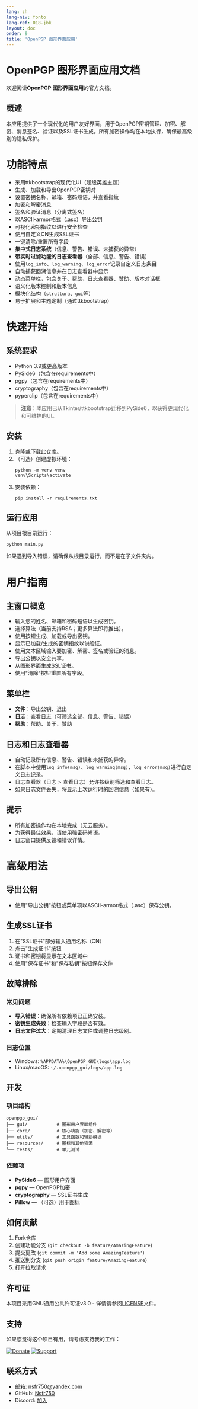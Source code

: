 ```yaml
---
lang: zh
lang-niv: fonto
lang-ref: 018-jbk
layout: doc
order: 9
title: 'OpenPGP 图形界面应用'
---
```


# OpenPGP 图形界面应用文档

欢迎阅读**OpenPGP 图形界面应用**的官方文档。

## 概述
本应用提供了一个现代化的用户友好界面，用于OpenPGP密钥管理、加密、解密、消息签名、验证以及SSL证书生成。所有加密操作均在本地执行，确保最高级别的隐私保护。

# 功能特点

- 采用ttkbootstrap的现代化UI（超级英雄主题）
- 生成、加载和导出OpenPGP密钥对
- 设置密钥名称、邮箱、密码短语，并查看指纹
- 加密和解密消息
- 签名和验证消息（分离式签名）
- 以ASCII-armor格式（.asc）导出公钥
- 可视化密钥指纹以进行安全检查
- 使用自定义CN生成SSL证书
- 一键清除/重置所有字段
- **集中式日志系统**（信息、警告、错误、未捕获的异常）
- **带实时过滤功能的日志查看器**（全部、信息、警告、错误）
- 使用`log_info`、`log_warning`、`log_error`记录自定义日志条目
- 自动捕获回溯信息并在日志查看器中显示
- 动态菜单栏，包含关于、帮助、日志查看器、赞助、版本对话框
- 语义化版本控制和版本信息
- 模块化结构（`struttura`、`gui`等）
- 易于扩展和主题定制（通过ttkbootstrap）

# 快速开始

## 系统要求
- Python 3.9或更高版本
- PySide6（包含在requirements中）
- pgpy（包含在requirements中）
- cryptography（包含在requirements中）
- pyperclip（包含在requirements中）

> **注意**：本应用已从Tkinter/ttkbootstrap迁移到PySide6，以获得更现代化和可维护的UI。

## 安装
1. 克隆或下载此仓库。
2. （可选）创建虚拟环境：
   ```
   python -m venv venv
   venv\Scripts\activate
   ```
3. 安装依赖：
   ```
   pip install -r requirements.txt
   ```

## 运行应用
从项目根目录运行：
```
python main.py
```

如果遇到导入错误，请确保从根目录运行，而不是在子文件夹内。

# 用户指南

## 主窗口概览
- 输入您的姓名、邮箱和密码短语以生成密钥。
- 选择算法（当前支持RSA；更多算法即将推出）。
- 使用按钮生成、加载或导出密钥。
- 显示已加载/生成的密钥指纹以供验证。
- 使用文本区域输入要加密、解密、签名或验证的消息。
- 导出公钥以安全共享。
- 从图形界面生成SSL证书。
- 使用"清除"按钮重置所有字段。

## 菜单栏
- **文件**：导出公钥、退出
- **日志**：查看日志（可筛选全部、信息、警告、错误）
- **帮助**：帮助、关于、赞助

## 日志和日志查看器
- 自动记录所有信息、警告、错误和未捕获的异常。
- 在脚本中使用`log_info(msg)`、`log_warning(msg)`、`log_error(msg)`进行自定义日志记录。
- 日志查看器（日志 > 查看日志）允许按级别筛选和查看日志。
- 如果日志文件丢失，将显示上次运行时的回溯信息（如果有）。

## 提示
- 所有加密操作均在本地完成（无云服务）。
- 为获得最佳效果，请使用强密码短语。
- 日志窗口提供反馈和错误详情。

# 高级用法

## 导出公钥
- 使用"导出公钥"按钮或菜单项以ASCII-armor格式（.asc）保存公钥。

## 生成SSL证书
1. 在"SSL证书"部分输入通用名称（CN）
2. 点击"生成证书"按钮
3. 证书和密钥将显示在文本区域中
4. 使用"保存证书"和"保存私钥"按钮保存文件

## 故障排除

### 常见问题
- **导入错误**：确保所有依赖项已正确安装。
- **密钥生成失败**：检查输入字段是否有效。
- **日志文件过大**：定期清理日志文件或调整日志级别。

### 日志位置
- Windows: `%APPDATA%\OpenPGP_GUI\logs\app.log`
- Linux/macOS: `~/.openpgp_gui/logs/app.log`

## 开发

### 项目结构
```
openpgp_gui/
├── gui/           # 图形用户界面组件
├── core/          # 核心功能（加密、解密等）
├── utils/         # 工具函数和辅助模块
├── resources/     # 图标和其他资源
└── tests/         # 单元测试
```

### 依赖项
- **PySide6** — 图形用户界面
- **pgpy** — OpenPGP加密
- **cryptography** — SSL证书生成
- **Pillow** — （可选）用于图标

## 如何贡献
1. Fork仓库
2. 创建功能分支 (`git checkout -b feature/AmazingFeature`)
3. 提交更改 (`git commit -m 'Add some AmazingFeature'`)
4. 推送到分支 (`git push origin feature/AmazingFeature`)
5. 打开拉取请求

## 许可证

本项目采用GNU通用公共许可证v3.0 - 详情请参阅[LICENSE](LICENSE)文件。

## 支持

如果您觉得这个项目有用，请考虑支持我的工作：

[![Donate](https://img.shields.io/badge/Donate-PayPal-green.svg)](https://paypal.me/3dmega)
[![Support](https://img.shields.io/badge/Support-Patreon-ff69b4.svg)](https://www.patreon.com/Nsfr750)

## 联系方式

- 邮箱: nsfr750@yandex.com
- GitHub: [Nsfr750](https://github.com/Nsfr750)
- Discord: [加入](https://discord.gg/ryqNeuRYjD)
